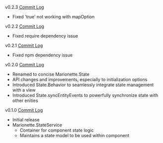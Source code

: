 v0.2.3 [Commit Log](https://github.com/Squareknot/marionette.state/compare/v0.2.2...v0.2.3)

- Fixed 'true' not working with mapOption

v0.2.2 [Commit Log](https://github.com/Squareknot/marionette.state/compare/v0.2.1...v0.2.2)

- Fixed require dependency issue

v0.2.1 [Commit Log](https://github.com/Squareknot/marionette.state/compare/v0.2.0...v0.2.1)

- Fixed npm dependency issue

v0.2.0 [Commit Log](https://github.com/Squareknot/marionette.state/compare/v0.1.0...v0.2.0)

- Renamed to concise Marionette.State
- API changes and improvements, especially to initialization options
- Introduced State.Behavior to seamlessly integrate state management with a view
- Introduced State.syncEntityEvents to powerfully synchronize state with other enities

v0.1.0 [Commit Log](https://github.com/Squareknot/marionette.state/commits/v0.1.0)

- Initial release
- Marionette.StateService
  - Container for component state logic
  - Maintains a state model to be used within component
